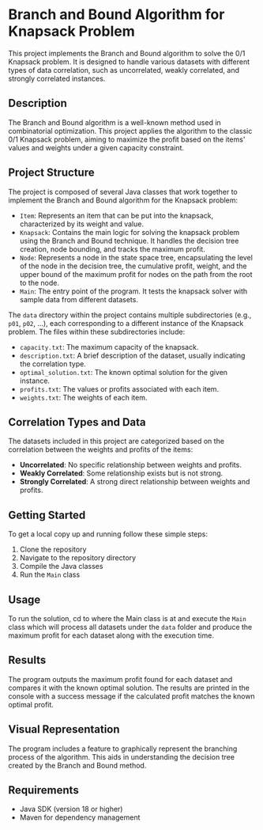 # Branch and Bound Algorithm for Knapsack Problem

This project implements the Branch and Bound algorithm to solve the 0/1 Knapsack problem. It is designed to handle various datasets with different types of data correlation, such as uncorrelated, weakly correlated, and strongly correlated instances.

## Description

The Branch and Bound algorithm is a well-known method used in combinatorial optimization. This project applies the algorithm to the classic 0/1 Knapsack problem, aiming to maximize the profit based on the items' values and weights under a given capacity constraint.

## Project Structure

The project is composed of several Java classes that work together to implement the Branch and Bound algorithm for the Knapsack problem:

- `Item`: Represents an item that can be put into the knapsack, characterized by its weight and value.
- `Knapsack`: Contains the main logic for solving the knapsack problem using the Branch and Bound technique. It handles the decision tree creation, node bounding, and tracks the maximum profit.
- `Node`: Represents a node in the state space tree, encapsulating the level of the node in the decision tree, the cumulative profit, weight, and the upper bound of the maximum profit for nodes on the path from the root to the node.
- `Main`: The entry point of the program. It tests the knapsack solver with sample data from different datasets.

The `data` directory within the project contains multiple subdirectories (e.g., `p01`, `p02`, ...), each corresponding to a different instance of the Knapsack problem. The files within these subdirectories include:

- `capacity.txt`: The maximum capacity of the knapsack.
- `description.txt`: A brief description of the dataset, usually indicating the correlation type.
- `optimal_solution.txt`: The known optimal solution for the given instance.
- `profits.txt`: The values or profits associated with each item.
- `weights.txt`: The weights of each item.
  
## Correlation Types and Data

The datasets included in this project are categorized based on the correlation between the weights and profits of the items:

- **Uncorrelated**: No specific relationship between weights and profits.
- **Weakly Correlated**: Some relationship exists but is not strong.
- **Strongly Correlated**: A strong direct relationship between weights and profits.

## Getting Started

To get a local copy up and running follow these simple steps:

1. Clone the repository
2. Navigate to the repository directory
3. Compile the Java classes
4. Run the `Main` class

## Usage

To run the solution, cd to where the Main class is at and execute the `Main` class which will process all datasets under the `data` folder and produce the maximum profit for each dataset along with the execution time.

## Results

The program outputs the maximum profit found for each dataset and compares it with the known optimal solution. The results are printed in the console with a success message if the calculated profit matches the known optimal profit.

## Visual Representation

The program includes a feature to graphically represent the branching process of the algorithm. This aids in understanding the decision tree created by the Branch and Bound method.

## Requirements

- Java SDK (version 18 or higher)
- Maven for dependency management


